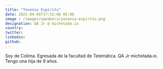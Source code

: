 ```yaml
---
title: "Yesenia Espiritu"
date: 2021-04-05T17:52:06-05:00
image : /images/speakers/yesenia-espiritu.png
designation: QA Jr @ michelada.io
country: 
twitter: 
linkedin: 
github: 
---
```


Soy de Colima. Egresada de la facultad de Telemática. QA Jr michelada.io. Tengo una hija de 9 años.

